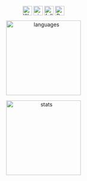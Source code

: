 <p align="center">
 <img align=center src="https://user-images.githubusercontent.com/26017543/213809353-c908d93c-3dff-4694-9d13-e0e5cbdb879c.png" alt="Waving Hand" height="25" />
 <img align=center src="https://visitor-badge.laobi.icu/badge?page_id=yurindoctrine.yurindoctrine" alt="visitors" height="25" />
 <img align=center src="https://img.shields.io/github/followers/yurindoctrine?label=Follow me&style=social" alt="followers" height="25" />
 <img align=center src="https://user-images.githubusercontent.com/26017543/213809357-1687c2d7-8c88-47af-a9be-9110b1d9c10a.png" alt="Party Popper" height="25" />
</p>

<p align="center">
<img align=center src="https://github-readme-stats-one-bice.vercel.app/api/top-langs/?username=yurindoctrine&layout=compact&theme=dark&role=OWNER,ORGANIZATION_MEMBER,COLLABORATOR" alt="languages" height="200" />
</p>

<p align="center">
<img align=center src="https://github-readme-stats-one-bice.vercel.app/api?username=yurindoctrine&show_icons=false&include_all_commits=true&layout=compact&theme=dark&role=OWNER,ORGANIZATION_MEMBER,COLLABORATOR" alt="stats" height="200" />
</p>
